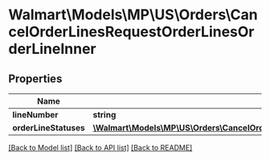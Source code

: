 # Walmart\Models\MP\US\Orders\CancelOrderLinesRequestOrderLinesOrderLineInner

## Properties

Name | Type | Description | Notes
------------ | ------------- | ------------- | -------------
**lineNumber** | **string** |  |
**orderLineStatuses** | [**\Walmart\Models\MP\US\Orders\CancelOrderLinesRequestOrderLinesOrderLineInnerOrderLineStatuses**](CancelOrderLinesRequestOrderLinesOrderLineInnerOrderLineStatuses.md) |  |


[[Back to Model list]](./) [[Back to API list]](../../../../../README.md#supported-apis) [[Back to README]](../../../../../README.md)
